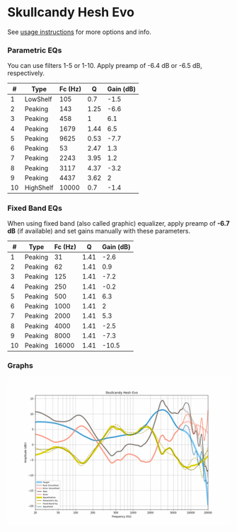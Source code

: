 # Skullcandy Hesh Evo
See [usage instructions](https://github.com/jaakkopasanen/AutoEq#usage) for more options and info.

### Parametric EQs
You can use filters 1-5 or 1-10. Apply preamp of -6.4 dB or -6.5 dB, respectively.

|   # | Type      |   Fc (Hz) |    Q |   Gain (dB) |
|-----|-----------|-----------|------|-------------|
|   1 | LowShelf  |       105 | 0.7  |        -1.5 |
|   2 | Peaking   |       143 | 1.25 |        -6.6 |
|   3 | Peaking   |       458 | 1    |         6.1 |
|   4 | Peaking   |      1679 | 1.44 |         6.5 |
|   5 | Peaking   |      9625 | 0.53 |        -7.7 |
|   6 | Peaking   |        53 | 2.47 |         1.3 |
|   7 | Peaking   |      2243 | 3.95 |         1.2 |
|   8 | Peaking   |      3117 | 4.37 |        -3.2 |
|   9 | Peaking   |      4437 | 3.62 |         2   |
|  10 | HighShelf |     10000 | 0.7  |        -1.4 |

### Fixed Band EQs
When using fixed band (also called graphic) equalizer, apply preamp of **-6.7 dB** (if available) and set gains manually with these parameters.

|   # | Type    |   Fc (Hz) |    Q |   Gain (dB) |
|-----|---------|-----------|------|-------------|
|   1 | Peaking |        31 | 1.41 |        -2.6 |
|   2 | Peaking |        62 | 1.41 |         0.9 |
|   3 | Peaking |       125 | 1.41 |        -7.2 |
|   4 | Peaking |       250 | 1.41 |        -0.2 |
|   5 | Peaking |       500 | 1.41 |         6.3 |
|   6 | Peaking |      1000 | 1.41 |         2   |
|   7 | Peaking |      2000 | 1.41 |         5.3 |
|   8 | Peaking |      4000 | 1.41 |        -2.5 |
|   9 | Peaking |      8000 | 1.41 |        -7.3 |
|  10 | Peaking |     16000 | 1.41 |       -10.5 |

### Graphs
![](./Skullcandy%20Hesh%20Evo.png)
